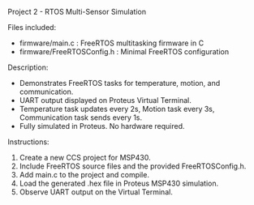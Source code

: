 
Project 2 - RTOS Multi-Sensor Simulation

Files included:
- firmware/main.c       : FreeRTOS multitasking firmware in C
- firmware/FreeRTOSConfig.h : Minimal FreeRTOS configuration

Description:
- Demonstrates FreeRTOS tasks for temperature, motion, and communication.
- UART output displayed on Proteus Virtual Terminal.
- Temperature task updates every 2s, Motion task every 3s, Communication task sends every 1s.
- Fully simulated in Proteus. No hardware required.

Instructions:
1. Create a new CCS project for MSP430.
2. Include FreeRTOS source files and the provided FreeRTOSConfig.h.
3. Add main.c to the project and compile.
4. Load the generated .hex file in Proteus MSP430 simulation.
5. Observe UART output on the Virtual Terminal.
